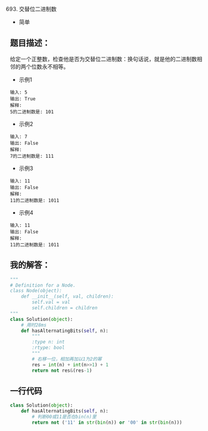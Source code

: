 693. 交替位二进制数

- 简单

## 题目描述：
给定一个正整数，检查他是否为交替位二进制数：换句话说，就是他的二进制数相邻的两个位数永不相等。

- 示例1
```
输入: 5
输出: True
解释:
5的二进制数是: 101
```

- 示例2
```
输入: 7
输出: False
解释:
7的二进制数是: 111
```

- 示例3
```
输入: 11
输出: False
解释:
11的二进制数是: 1011
```

- 示例4
```
输入: 11
输出: False
解释:
11的二进制数是: 1011
```

## 我的解答：
``` python
"""
# Definition for a Node.
class Node(object):
    def __init__(self, val, children):
        self.val = val
        self.children = children
"""
class Solution(object):
    # 用时28ms
    def hasAlternatingBits(self, n):
        """
        :type n: int
        :rtype: bool
        """
        # 右移一位，相加再加以1为2的幂
        res = int(n) + int(n>>1) + 1
        return not res&(res-1)
```

## 一行代码
```python
class Solution(object):
    def hasAlternatingBits(self, n):
        # 判断00或11是否在bin(n)里
        return not ('11' in str(bin(n)) or '00' in str(bin(n)))
```